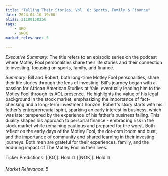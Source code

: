 ```yaml
---
title: "Telling Their Stories, Vol. 6: Sports, Family & Finance"
date: 2024-04-10 19:00
alias: 21189158256
tags:
    - $KO
    - $NOK
market_relevance: 5

---
```

*Executive Summary*: The title refers to an episodic series on the podcast where Motley Fool personalities share their life stories and their connection to investing, focusing on sports, family, and finance.


*Summary:*
Bill and Robert, both long-time Motley Fool personalities, share their life stories through the lens of investing. Bill's journey began with a passion for African American Studies at Yale, eventually leading him to the Motley Fool through its AOL presence. He highlights the value of his legal background in the stock market, emphasizing the importance of fact-checking and a long-term investment horizon.  Robert's story starts with his father's entrepreneurial spirit, sparking an early interest in business, which was later tempered by the experience of his father's business failing. This duality shapes his approach to personal finance - embracing risk in the stock market while remaining cautious and prepared for the worst. Both reflect on the early days of the Motley Fool, the dot-com boom and bust, and the importance of community and shared learning in their investing journeys. Both men are grateful for their experiences, family, and the enduring impact of The Motley Fool in their lives.

Ticker Predictions:
[[KO]]: Hold ⏸️
[[NOK]]: Hold ⏸️


*Market Relevance*: 5
  